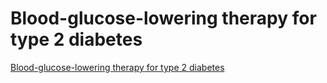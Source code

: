 # Blood-glucose-lowering therapy for type 2 diabetes
<a href="/pathways/diabetes/blood-glucose-lowering-therapy-for-type-2-diabetes" rel="/pathways/path">Blood-glucose-lowering therapy for type 2 diabetes</a>